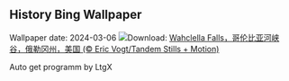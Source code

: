 ## History Bing Wallpaper
Wallpaper date: 2024-03-06
![](https://www.bing.com/th?id=OHR.WahclellaFalls_ZH-CN4932852217_UHD.jpg&w=1000)Download: [Wahclella Falls，哥伦比亚河峡谷，俄勒冈州，美国 (© Eric Vogt/Tandem Stills + Motion)](https://www.bing.com/th?id=OHR.WahclellaFalls_ZH-CN4932852217_UHD.jpg)

Auto get programm by LtgX

